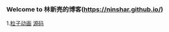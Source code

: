 ### Welcome to 林新亮的博客(https://ninshar.github.io/)

1.[粒子动画](https://ninshar.github.io/grain/) [源码](https://github.com/Ninshar/ninshar.github.io/tree/master/grain)

